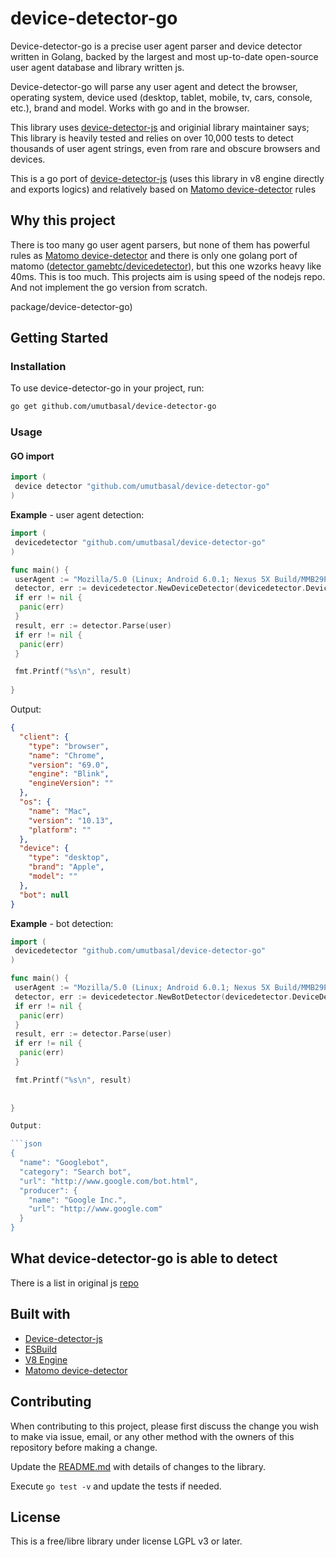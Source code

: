 # device-detector-go

Device-detector-go is a precise user agent parser and device detector written in Golang, backed by the largest and most up-to-date open-source user agent database and library written js.

Device-detector-go will parse any user agent and detect the browser, operating system, device used (desktop, tablet, mobile, tv, cars, console, etc.), brand and model. Works with go and in the browser.

 This library uses [device-detector-js](https://github.com/etienne-martin/device-detector-js) and originial library maintainer says;
 This library is heavily tested and relies on over 10,000 tests to detect thousands of user agent strings, even from rare and obscure browsers and devices.

This is a go port of [device-detector-js](https://github.com/etienne-martin/device-detector-js) (uses this library in v8 engine directly and exports logics) and relatively based on [Matomo device-detector](https://github.com/matomo-org/device-detector) rules

## Why this project

There is too many go user agent parsers, but none of them has powerful rules as [Matomo device-detector](https://github.com/matomo-org/device-detector) and there is only one golang port of matomo ([detector gamebtc/devicedetector](https://github.com/gamebtc/devicedetector)), but this one wzorks heavy like 40ms. This is too much. This projects aim is using speed of the nodejs repo. And not implement the go version from scratch.

package/device-detector-go)

## Getting Started

### Installation

To use device-detector-go in your project, run:

```bash
go get github.com/umutbasal/device-detector-go
```

### Usage

#### GO import

```go
import (
 device detector "github.com/umutbasal/device-detector-go"
)
```

**Example** - user agent detection:

```go
import (
 devicedetector "github.com/umutbasal/device-detector-go"
)

func main() {
 userAgent := "Mozilla/5.0 (Linux; Android 6.0.1; Nexus 5X Build/MMB29P) AppleWebKit/537.36 (KHTML, like Gecko) Chrome/41.0.2272.96 Mobile Safari/537.36"
 detector, err := devicedetector.NewDeviceDetector(devicedetector.DeviceDetectorOptions{})
 if err != nil {
  panic(err)
 }
 result, err := detector.Parse(user)
 if err != nil {
  panic(err)
 }

 fmt.Printf("%s\n", result)
 
}
```

Output:

```json
{
  "client": {
    "type": "browser",
    "name": "Chrome",
    "version": "69.0",
    "engine": "Blink",
    "engineVersion": ""
  },
  "os": {
    "name": "Mac",
    "version": "10.13",
    "platform": ""
  },
  "device": {
    "type": "desktop",
    "brand": "Apple",
    "model": ""
  },
  "bot": null
}
```

**Example** - bot detection:

```go
import (
 devicedetector "github.com/umutbasal/device-detector-go"
)

func main() {
 userAgent := "Mozilla/5.0 (Linux; Android 6.0.1; Nexus 5X Build/MMB29P) AppleWebKit/537.36 (KHTML, like Gecko) Chrome/41.0.2272.96 Mobile Safari/537.36"
 detector, err := devicedetector.NewBotDetector(devicedetector.DeviceDetectorOptions{})
 if err != nil {
  panic(err)
 }
 result, err := detector.Parse(user)
 if err != nil {
  panic(err)
 }

 fmt.Printf("%s\n", result)
 
 
}

Output:

```json
{
  "name": "Googlebot",
  "category": "Search bot",
  "url": "http://www.google.com/bot.html",
  "producer": {
    "name": "Google Inc.",
    "url": "http://www.google.com"
  }
}
```

## What device-detector-go is able to detect

There is a list in original js [repo](https://github.com/etienne-martin/device-detector-js/#list-of-detected-operating-systems)

## Built with

- [Device-detector-js](https://github.com/etienne-martin/device-detector-js)
- [ESBuild](https://github.com/evanw/esbuild)
- [V8 Engine](https://github.com/rogchap/v8go)
- [Matomo device-detector](https://github.com/matomo-org/device-detector)

## Contributing

When contributing to this project, please first discuss the change you wish to make via issue, email, or any other method with the owners of this repository before making a change.

Update the [README.md](https://github.com/umutbasal/device-detector-go/blob/master/README.md) with details of changes to the library.

Execute `go test -v` and update the tests if needed.

## License

This is a free/libre library under license LGPL v3 or later.
